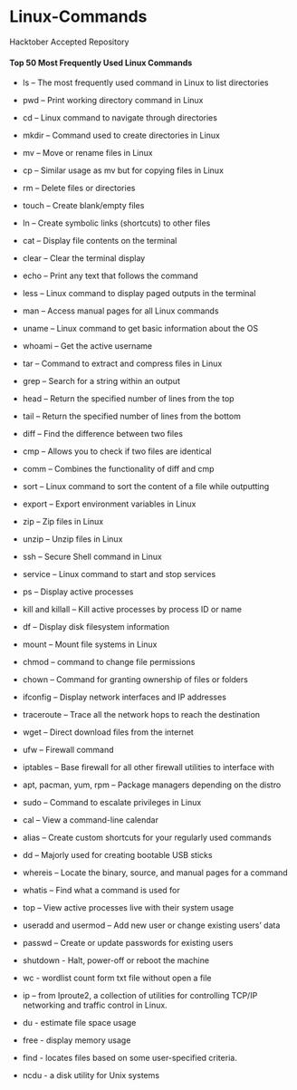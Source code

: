 # Linux-Commands

Hacktober Accepted Repository

#### Top 50 Most Frequently Used Linux Commands 
* ls – The most frequently used command in Linux to list directories
* pwd – Print working directory command in Linux
* cd – Linux command to navigate through directories
* mkdir – Command used to create directories in Linux
* mv – Move or rename files in Linux
* cp – Similar usage as mv but for copying files in Linux
* rm – Delete files or directories
* touch – Create blank/empty files
* ln – Create symbolic links (shortcuts) to other files
* cat – Display file contents on the terminal
* clear – Clear the terminal display
* echo – Print any text that follows the command
* less – Linux command to display paged outputs in the terminal
* man – Access manual pages for all Linux commands
* uname – Linux command to get basic information about the OS
* whoami – Get the active username
* tar – Command to extract and compress files in Linux
* grep – Search for a string within an output
* head – Return the specified number of lines from the top
* tail – Return the specified number of lines from the bottom
* diff – Find the difference between two files
* cmp – Allows you to check if two files are identical
* comm – Combines the functionality of diff and cmp
* sort – Linux command to sort the content of a file while outputting
* export – Export environment variables in Linux
* zip – Zip files in Linux
* unzip – Unzip files in Linux
* ssh – Secure Shell command in Linux
* service – Linux command to start and stop services
* ps – Display active processes
* kill and killall – Kill active processes by process ID or name
* df – Display disk filesystem information
* mount – Mount file systems in Linux
* chmod – command to change file permissions
* chown – Command for granting ownership of files or folders
* ifconfig – Display network interfaces and IP addresses
* traceroute – Trace all the network hops to reach the destination
* wget – Direct download files from the internet
* ufw – Firewall command
* iptables – Base firewall for all other firewall utilities to interface with
* apt, pacman, yum, rpm – Package managers depending on the distro
* sudo – Command to escalate privileges in Linux
* cal – View a command-line calendar
* alias – Create custom shortcuts for your regularly used commands
* dd – Majorly used for creating bootable USB sticks
* whereis – Locate the binary, source, and manual pages for a command
* whatis – Find what a command is used for
* top – View active processes live with their system usage
* useradd and usermod – Add new user or change existing users’ data
* passwd – Create or update passwords for existing users
* shutdown - Halt, power-off or reboot the machine
* wc - wordlist count form txt file without open a file


* ip – from Iproute2, a collection of utilities for controlling TCP/IP networking and traffic control in Linux.
* du - estimate file space usage
* free - display memory usage
* find - locates files based on some user-specified criteria.
* ncdu - a disk utility for Unix systems
